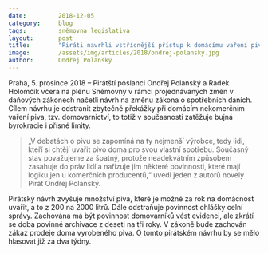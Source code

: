 ```yaml
---
date:         2018-12-05
category:     blog
tags:         sněmovna legislativa
layout:       post
title:        "Piráti navrhli vstřícnější přístup k domácímu vaření piva"
image:        /assets/img/articles/2018/ondrej-polansky.jpg
author:       Ondřej Polanský
---
```


Praha, 5. prosince 2018 – Pirátští poslanci Ondřej Polanský a Radek Holomčík včera na plénu Sněmovny v rámci  projednávaných změn v daňových zákonech načetli návrh na změnu zákona o spotřebních daních. Cílem návrhu je odstranit zbytečné překážky při domácím nekomerčním vaření piva, tzv. domovarnictví, to totiž v současnosti zatěžuje bujná byrokracie i přísné limity. 

> „V debatách o pivu se zapomíná na ty nejmenší výrobce, tedy lidi, kteří si chtějí uvařit pivo doma pro svou vlastní spotřebu. Současný stav považujeme za špatný, protože neadekvátním způsobem zasahuje do práv lidí a nařizuje jim některé povinnosti, které mají logiku jen u komerčních producentů,“ uvedl jeden z autorů novely Pirát Ondřej Polanský.

Pirátský návrh zvyšuje množství piva, které je možné za rok na domácnost uvařit, a to z 200 na 2000 litrů. Dále odstraňuje povinnost ohlášky celní správy. Zachována má být povinnost domovarníků vést evidenci, ale zkrátí se doba povinné archivace z deseti na tři roky. V zákoně bude zachován zákaz prodeje doma vyrobeného piva. O tomto pirátském návrhu by se mělo hlasovat již za dva týdny.
